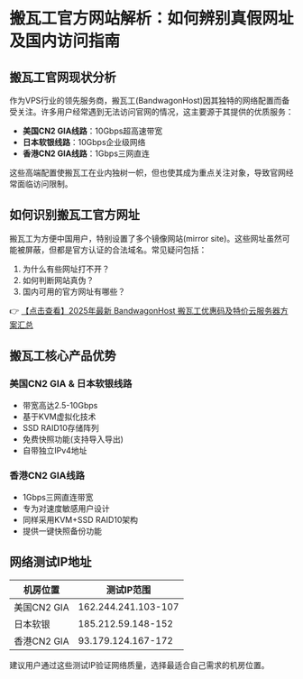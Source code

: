 # 搬瓦工官方网站解析：如何辨别真假网址及国内访问指南

## 搬瓦工官网现状分析

作为VPS行业的领先服务商，搬瓦工(BandwagonHost)因其独特的网络配置而备受关注。许多用户经常遇到无法访问官网的情况，这主要源于其提供的优质服务：

- **美国CN2 GIA线路**：10Gbps超高速带宽
- **日本软银线路**：10Gbps企业级网络
- **香港CN2 GIA线路**：1Gbps三网直连

这些高端配置使搬瓦工在业内独树一帜，但也使其成为重点关注对象，导致官网经常面临访问限制。

## 如何识别搬瓦工官方网址

搬瓦工为方便中国用户，特别设置了多个镜像网站(mirror site)。这些网址虽然可能被屏蔽，但都是官方认证的合法域名。常见疑问包括：

1. 为什么有些网址打不开？
2. 如何判断网站真伪？
3. 国内可用的官方网址有哪些？

👉 [【点击查看】2025年最新 BandwagonHost 搬瓦工优惠码及特价云服务器方案汇总](https://bit.ly/banwagon)

## 搬瓦工核心产品优势

### 美国CN2 GIA & 日本软银线路
- 带宽高达2.5-10Gbps
- 基于KVM虚拟化技术
- SSD RAID10存储阵列
- 免费快照功能(支持导入导出)
- 自带独立IPv4地址

### 香港CN2 GIA线路
- 1Gbps三网直连带宽
- 专为对速度敏感用户设计
- 同样采用KVM+SSD RAID10架构
- 提供一键快照备份功能

## 网络测试IP地址
| 机房位置 | 测试IP范围 |
|---------|-----------|
| 美国CN2 GIA | 162.244.241.103-107 |
| 日本软银 | 185.212.59.148-152 |
| 香港CN2 GIA | 93.179.124.167-172 |

建议用户通过这些测试IP验证网络质量，选择最适合自己需求的机房位置。